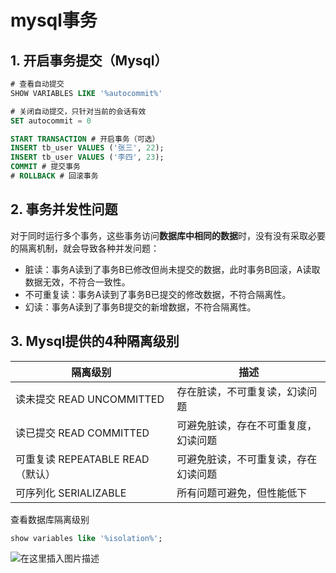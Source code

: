 # mysql事务

## 1. 开启事务提交（Mysql）
```sql
# 查看自动提交
SHOW VARIABLES LIKE '%autocommit%'

# 关闭自动提交，只针对当前的会话有效
SET autocommit = 0

START TRANSACTION # 开启事务（可选）
INSERT tb_user VALUES ('张三', 22);
INSERT tb_user VALUES ('李四', 23);
COMMIT # 提交事务
# ROLLBACK # 回滚事务
```
## 2. 事务并发性问题
对于同时运行多个事务，这些事务访问**数据库中相同的数据**时，没有没有采取必要的隔离机制，就会导致各种并发问题：
- 脏读：事务A读到了事务B已修改但尚未提交的数据，此时事务B回滚，A读取数据无效，不符合一致性。
- 不可重复读：事务A读到了事务B已提交的修改数据，不符合隔离性。
- 幻读：事务A读到了事务B提交的新增数据，不符合隔离性。

## 3. Mysql提供的4种隔离级别
| 隔离级别                         | 描述                                 |
| -------------------------------- | ------------------------------------ |
| 读未提交 READ UNCOMMITTED        | 存在脏读，不可重复读，幻读问题       |
| 读已提交 READ COMMITTED          | 可避免脏读，存在不可重复度，幻读问题 |
| 可重复读 REPEATABLE READ（默认） | 可避免脏读，不可重复读，存在幻读问题 |
| 可序列化 SERIALIZABLE            | 所有问题可避免，但性能低下           |

查看数据库隔离级别
```sql
show variables like '%isolation%';
```
![在这里插入图片描述](https://img-blog.csdnimg.cn/20200201091723142.png)